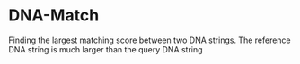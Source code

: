# DNA-Match

Finding the largest matching score between two DNA strings.
The reference DNA string is much larger than the query DNA string
